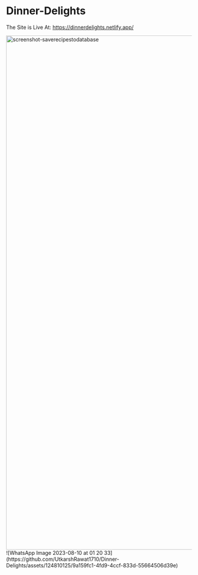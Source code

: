 # Dinner-Delights
The Site is Live At: https://dinnerdelights.netlify.app/

<img width="1392" alt="screenshot-saverecipestodatabase" src="https://github.com/UtkarshRawat1710/Dinner-Delights/assets/124810125/226cf3f7-f5ad-4a9e-96ab-66cc1f7ce7ba">
![WhatsApp Image 2023-08-10 at 01 20 33](https://github.com/UtkarshRawat1710/Dinner-Delights/assets/124810125/9a159fc1-4fd9-4ccf-833d-55664506d39e)

